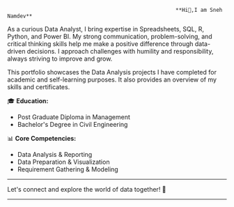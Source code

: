                                                           **Hi👋,I am Sneh Namdev**



As a curious Data Analyst, I bring expertise in Spreadsheets, SQL, R, Python, and Power BI. My strong communication, problem-solving, and critical thinking skills help me make a positive difference through data-driven decisions. I approach challenges with humility and responsibility, always striving to improve and grow.

This portfolio showcases the Data Analysis projects I have completed for academic and self-learning purposes. It also provides an overview of my skills and certificates.

🎓 **Education:**  
- Post Graduate Diploma in Management  
- Bachelor's Degree in Civil Engineering  

📊 **Core Competencies:**  
- Data Analysis & Reporting  
- Data Preparation & Visualization  
- Requirement Gathering & Modeling  

---

Let's connect and explore the world of data together! 🚀

---
